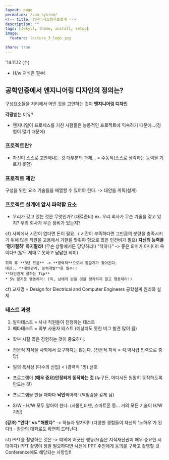 ```yaml
---
layout: page
permalink: /com_system/
<!-- title: 컴퓨터시스템기초설계 -->
description: ""
tags: [Jekyll, theme, install, setup]
image:
  feature: lecture_3_logo.jpg

share: true
---
```


'14.11.12 (수)

* H/w 지식은 필수!

## 공학인증에서 **엔지니어링 디자인**의 정의는?
구성요소들을 처리해서 어떤 것을 고안하는 것이 **엔지니어링 디자인**

**각광**받는 이유?
- 엔지니얼이 프로세스를 거친 사람들은 능동적인 프로젝트에 익숙하기 때문에...(경험이 많기 때문에)

### 프로젝트란?
* 자신이 스스로 고안해내는 것
대부분의 과제... = 수동적(스스로 생각하는 능력을 기르지 못함)

### 프로젝트 제안
구성을 위한 요소 기술들을 배열할 수 있어야 한다. -> 대안을 계획(설계)

### 프로젝트 설계에 앞서 파악할 요소
- 우리가 갖고 있는 것은 무엇인가? (재료준비)
ex. 우리 회사가 무슨 기술을 갖고 있지?
    우리 회사가 무슨 장비가 있는지?

cf) 사회에서 시간이 없다면 돈이 필요.. ( 시간이 부족하다면 그만큼의 분량을 충족시키기 위해 많은 직원을 고용해서 기한을 맞춰야 함으로 많은 인건비가 필요)
    **자신의 능력을 '평가절하' 하지말라!**
    (무슨 상황에서든 당당하라!)
    "착하다" -> 좋은 의미가 아니다!! 욕이다!! (말도 제대로 못하고 답답한 의미)
    
    취직 후 **3년 쯔음** -> **경력직**으로써 황금기가 찾아온다.
    대신.. **대인관계, 능력개발**은 필수!!
    **대인관계 잘하는 Tip**
    * 5% 밑지듯 행동하라! (즉, 남에게 받을 것을 생각하지 말고 행동하라!)
    
cf) 교재명 = Design for Electrical and Computer Engineers
             공학설계 원리와 실제

### 테스트 과정
1. 알파테스트 = 사내 직원들이 진행하는 테스트
2. 베타테스트 = 외부 사용자 테스트
   (예상치도 못한 버그 발견 많이 됨)

- 학부 시절 많은 경험하는 것이 중요하다.
- 전문적 지식을 사회에서 요구하지는 않는다. (전문적 지식 = 석.박사급 인력으로 충당)
- 일의 특서상 (다수의 신입) < (경력직 1명) 선호

- 프로그램이 **(매우 중요)안정되게 동작하는 것** (누구든, 어디서든 원활히 동작하도록 만드는 것)
- 프로그램을 만들 때마다 **낙인**찍어라! (책임감을 갖게 됨)

- S/W - H/W 모두 알아야 한다.
(사물인터넷, 스마트폰 등... 거의 모든 기술이 H/W 기반)

**(강조) "안다" vs "해봤다"** -> 하늘과 땅차이!! (다양한 경험들이 자신의 '노하우'가 된다!) - 잠깐의 대화로도 확연히 드러난다.

cf) PPT를 촬영하는 것은 -> 예의에 어긋난 행동(요즘은 지식재산권이 매우 중요한 시대이다)
PPT 촬영이 정말 필요하다면 사전에 PPT 주인에게 동의를 구하고 촬영할 것
Conference에도 해당되는 사항임!!













